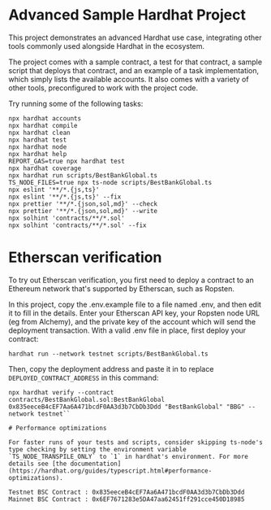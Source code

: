 # Advanced Sample Hardhat Project

This project demonstrates an advanced Hardhat use case, integrating other tools commonly used alongside Hardhat in the ecosystem.

The project comes with a sample contract, a test for that contract, a sample script that deploys that contract, and an example of a task implementation, which simply lists the available accounts. It also comes with a variety of other tools, preconfigured to work with the project code.

Try running some of the following tasks:

```shell
npx hardhat accounts
npx hardhat compile
npx hardhat clean
npx hardhat test
npx hardhat node
npx hardhat help
REPORT_GAS=true npx hardhat test
npx hardhat coverage
npx hardhat run scripts/BestBankGlobal.ts
TS_NODE_FILES=true npx ts-node scripts/BestBankGlobal.ts
npx eslint '**/*.{js,ts}'
npx eslint '**/*.{js,ts}' --fix
npx prettier '**/*.{json,sol,md}' --check
npx prettier '**/*.{json,sol,md}' --write
npx solhint 'contracts/**/*.sol'
npx solhint 'contracts/**/*.sol' --fix
```

# Etherscan verification

To try out Etherscan verification, you first need to deploy a contract to an Ethereum network that's supported by Etherscan, such as Ropsten.

In this project, copy the .env.example file to a file named .env, and then edit it to fill in the details. Enter your Etherscan API key, your Ropsten node URL (eg from Alchemy), and the private key of the account which will send the deployment transaction. With a valid .env file in place, first deploy your contract:

```shell
hardhat run --network testnet scripts/BestBankGlobal.ts
```

Then, copy the deployment address and paste it in to replace `DEPLOYED_CONTRACT_ADDRESS` in this command:

```shell
npx hardhat verify --contract contracts/BestBankGlobal.sol:BestBankGlobal 0x835eeceB4cEF7Aa6A471bcdF0AA3d3b7CbDb3Ddd "BestBankGlobal" "BBG" --network testnet``

# Performance optimizations

For faster runs of your tests and scripts, consider skipping ts-node's type checking by setting the environment variable `TS_NODE_TRANSPILE_ONLY` to `1` in hardhat's environment. For more details see [the documentation](https://hardhat.org/guides/typescript.html#performance-optimizations).

Testnet BSC Contract : 0x835eeceB4cEF7Aa6A471bcdF0AA3d3b7CbDb3Ddd
Mainnet BSC Contract : 0x6EF7671283e5DA47aa62451ff291cce450D18985
